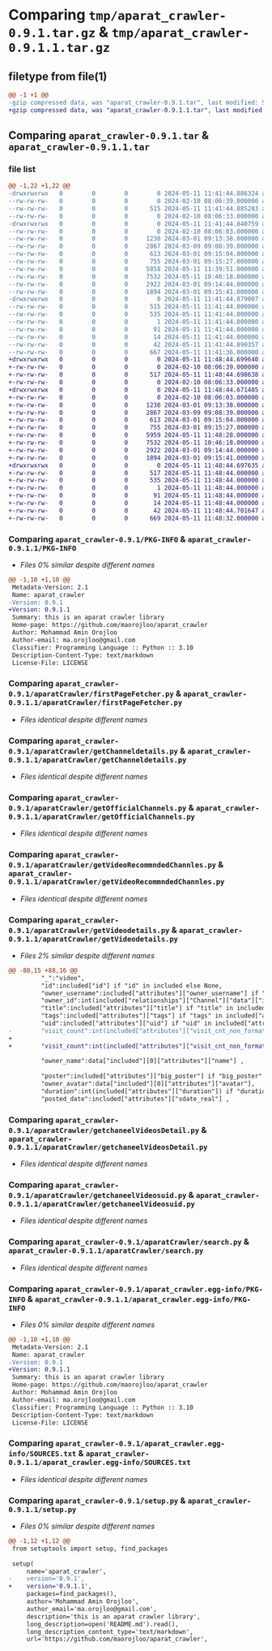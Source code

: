 # Comparing `tmp/aparat_crawler-0.9.1.tar.gz` & `tmp/aparat_crawler-0.9.1.1.tar.gz`

## filetype from file(1)

```diff
@@ -1 +1 @@
-gzip compressed data, was "aparat_crawler-0.9.1.tar", last modified: Sat May 11 11:41:44 2024, max compression
+gzip compressed data, was "aparat_crawler-0.9.1.1.tar", last modified: Sat May 11 11:48:44 2024, max compression
```

## Comparing `aparat_crawler-0.9.1.tar` & `aparat_crawler-0.9.1.1.tar`

### file list

```diff
@@ -1,22 +1,22 @@
-drwxrwxrwx   0        0        0        0 2024-05-11 11:41:44.886324 aparat_crawler-0.9.1/
--rw-rw-rw-   0        0        0        0 2024-02-10 08:06:39.000000 aparat_crawler-0.9.1/LICENSE
--rw-rw-rw-   0        0        0      515 2024-05-11 11:41:44.885283 aparat_crawler-0.9.1/PKG-INFO
--rw-rw-rw-   0        0        0        0 2024-02-10 08:06:33.000000 aparat_crawler-0.9.1/README.md
-drwxrwxrwx   0        0        0        0 2024-05-11 11:41:44.840759 aparat_crawler-0.9.1/aparatCrawler/
--rw-rw-rw-   0        0        0        0 2024-02-10 08:06:03.000000 aparat_crawler-0.9.1/aparatCrawler/__init__.py
--rw-rw-rw-   0        0        0     1230 2024-03-01 09:13:38.000000 aparat_crawler-0.9.1/aparatCrawler/firstPageFetcher.py
--rw-rw-rw-   0        0        0     2867 2024-03-09 09:08:39.000000 aparat_crawler-0.9.1/aparatCrawler/getChanneldetails.py
--rw-rw-rw-   0        0        0      613 2024-03-01 09:15:04.000000 aparat_crawler-0.9.1/aparatCrawler/getOfficialChannels.py
--rw-rw-rw-   0        0        0      755 2024-03-01 09:15:27.000000 aparat_crawler-0.9.1/aparatCrawler/getVideoRecommndedChannles.py
--rw-rw-rw-   0        0        0     5858 2024-05-11 11:39:51.000000 aparat_crawler-0.9.1/aparatCrawler/getVideodetails.py
--rw-rw-rw-   0        0        0     7532 2024-05-11 10:46:18.000000 aparat_crawler-0.9.1/aparatCrawler/getchaneelVideosDetail.py
--rw-rw-rw-   0        0        0     2922 2024-03-01 09:14:44.000000 aparat_crawler-0.9.1/aparatCrawler/getchaneelVideosuid.py
--rw-rw-rw-   0        0        0     1894 2024-03-01 09:15:41.000000 aparat_crawler-0.9.1/aparatCrawler/search.py
-drwxrwxrwx   0        0        0        0 2024-05-11 11:41:44.879007 aparat_crawler-0.9.1/aparat_crawler.egg-info/
--rw-rw-rw-   0        0        0      515 2024-05-11 11:41:44.000000 aparat_crawler-0.9.1/aparat_crawler.egg-info/PKG-INFO
--rw-rw-rw-   0        0        0      535 2024-05-11 11:41:44.000000 aparat_crawler-0.9.1/aparat_crawler.egg-info/SOURCES.txt
--rw-rw-rw-   0        0        0        1 2024-05-11 11:41:44.000000 aparat_crawler-0.9.1/aparat_crawler.egg-info/dependency_links.txt
--rw-rw-rw-   0        0        0       91 2024-05-11 11:41:44.000000 aparat_crawler-0.9.1/aparat_crawler.egg-info/requires.txt
--rw-rw-rw-   0        0        0       14 2024-05-11 11:41:44.000000 aparat_crawler-0.9.1/aparat_crawler.egg-info/top_level.txt
--rw-rw-rw-   0        0        0       42 2024-05-11 11:41:44.890357 aparat_crawler-0.9.1/setup.cfg
--rw-rw-rw-   0        0        0      667 2024-05-11 11:41:36.000000 aparat_crawler-0.9.1/setup.py
+drwxrwxrwx   0        0        0        0 2024-05-11 11:48:44.699640 aparat_crawler-0.9.1.1/
+-rw-rw-rw-   0        0        0        0 2024-02-10 08:06:39.000000 aparat_crawler-0.9.1.1/LICENSE
+-rw-rw-rw-   0        0        0      517 2024-05-11 11:48:44.698638 aparat_crawler-0.9.1.1/PKG-INFO
+-rw-rw-rw-   0        0        0        0 2024-02-10 08:06:33.000000 aparat_crawler-0.9.1.1/README.md
+drwxrwxrwx   0        0        0        0 2024-05-11 11:48:44.671485 aparat_crawler-0.9.1.1/aparatCrawler/
+-rw-rw-rw-   0        0        0        0 2024-02-10 08:06:03.000000 aparat_crawler-0.9.1.1/aparatCrawler/__init__.py
+-rw-rw-rw-   0        0        0     1230 2024-03-01 09:13:38.000000 aparat_crawler-0.9.1.1/aparatCrawler/firstPageFetcher.py
+-rw-rw-rw-   0        0        0     2867 2024-03-09 09:08:39.000000 aparat_crawler-0.9.1.1/aparatCrawler/getChanneldetails.py
+-rw-rw-rw-   0        0        0      613 2024-03-01 09:15:04.000000 aparat_crawler-0.9.1.1/aparatCrawler/getOfficialChannels.py
+-rw-rw-rw-   0        0        0      755 2024-03-01 09:15:27.000000 aparat_crawler-0.9.1.1/aparatCrawler/getVideoRecommndedChannles.py
+-rw-rw-rw-   0        0        0     5959 2024-05-11 11:48:28.000000 aparat_crawler-0.9.1.1/aparatCrawler/getVideodetails.py
+-rw-rw-rw-   0        0        0     7532 2024-05-11 10:46:18.000000 aparat_crawler-0.9.1.1/aparatCrawler/getchaneelVideosDetail.py
+-rw-rw-rw-   0        0        0     2922 2024-03-01 09:14:44.000000 aparat_crawler-0.9.1.1/aparatCrawler/getchaneelVideosuid.py
+-rw-rw-rw-   0        0        0     1894 2024-03-01 09:15:41.000000 aparat_crawler-0.9.1.1/aparatCrawler/search.py
+drwxrwxrwx   0        0        0        0 2024-05-11 11:48:44.697635 aparat_crawler-0.9.1.1/aparat_crawler.egg-info/
+-rw-rw-rw-   0        0        0      517 2024-05-11 11:48:44.000000 aparat_crawler-0.9.1.1/aparat_crawler.egg-info/PKG-INFO
+-rw-rw-rw-   0        0        0      535 2024-05-11 11:48:44.000000 aparat_crawler-0.9.1.1/aparat_crawler.egg-info/SOURCES.txt
+-rw-rw-rw-   0        0        0        1 2024-05-11 11:48:44.000000 aparat_crawler-0.9.1.1/aparat_crawler.egg-info/dependency_links.txt
+-rw-rw-rw-   0        0        0       91 2024-05-11 11:48:44.000000 aparat_crawler-0.9.1.1/aparat_crawler.egg-info/requires.txt
+-rw-rw-rw-   0        0        0       14 2024-05-11 11:48:44.000000 aparat_crawler-0.9.1.1/aparat_crawler.egg-info/top_level.txt
+-rw-rw-rw-   0        0        0       42 2024-05-11 11:48:44.701647 aparat_crawler-0.9.1.1/setup.cfg
+-rw-rw-rw-   0        0        0      669 2024-05-11 11:48:32.000000 aparat_crawler-0.9.1.1/setup.py
```

### Comparing `aparat_crawler-0.9.1/PKG-INFO` & `aparat_crawler-0.9.1.1/PKG-INFO`

 * *Files 0% similar despite different names*

```diff
@@ -1,10 +1,10 @@
 Metadata-Version: 2.1
 Name: aparat_crawler
-Version: 0.9.1
+Version: 0.9.1.1
 Summary: this is an aparat crawler library
 Home-page: https://github.com/maorojloo/aparat_crawler
 Author: Mohammad Amin Orojloo
 Author-email: ma.orojloo@gmail.com
 Classifier: Programming Language :: Python :: 3.10
 Description-Content-Type: text/markdown
 License-File: LICENSE
```

### Comparing `aparat_crawler-0.9.1/aparatCrawler/firstPageFetcher.py` & `aparat_crawler-0.9.1.1/aparatCrawler/firstPageFetcher.py`

 * *Files identical despite different names*

### Comparing `aparat_crawler-0.9.1/aparatCrawler/getChanneldetails.py` & `aparat_crawler-0.9.1.1/aparatCrawler/getChanneldetails.py`

 * *Files identical despite different names*

### Comparing `aparat_crawler-0.9.1/aparatCrawler/getOfficialChannels.py` & `aparat_crawler-0.9.1.1/aparatCrawler/getOfficialChannels.py`

 * *Files identical despite different names*

### Comparing `aparat_crawler-0.9.1/aparatCrawler/getVideoRecommndedChannles.py` & `aparat_crawler-0.9.1.1/aparatCrawler/getVideoRecommndedChannles.py`

 * *Files identical despite different names*

### Comparing `aparat_crawler-0.9.1/aparatCrawler/getVideodetails.py` & `aparat_crawler-0.9.1.1/aparatCrawler/getVideodetails.py`

 * *Files 2% similar despite different names*

```diff
@@ -88,15 +88,16 @@
         "_":"video",
         "id":included["id"] if "id" in included else None,
         "owner_username":included["attributes"]["owner_username"] if "owner_username" in included["attributes"] else None,
         "owner_id":int(included["relationships"]["Channel"]["data"]["id"]) ,
         "title":included["attributes"]["title"] if "title" in included["attributes"] else None,
         "tags":included["attributes"]["tags"] if "tags" in included["attributes"] else None,
         "uid":included["attributes"]["uid"] if "uid" in included["attributes"] else None,
-        "visit_count":int(included["attributes"]["visit_cnt_non_formatted"]),
+
+        "visit_count":int(included["attributes"]["visit_cnt_non_formatted"]) if "visit_cnt_non_formatted" in included["attributes"] else included["attributes"]["visit_cnt_int"],
         
         "owner_name":data["included"][0]["attributes"]["name"] ,
         
         "poster":included["attributes"]["big_poster"] if "big_poster" in included["attributes"] else None,
         "owner_avatar":data["included"][0]["attributes"]["avatar"],
         "duration":int(included["attributes"]["duration"]) if "duration" in included["attributes"] else 0,
         "posted_date":included["attributes"]["sdate_real"] ,
```

### Comparing `aparat_crawler-0.9.1/aparatCrawler/getchaneelVideosDetail.py` & `aparat_crawler-0.9.1.1/aparatCrawler/getchaneelVideosDetail.py`

 * *Files identical despite different names*

### Comparing `aparat_crawler-0.9.1/aparatCrawler/getchaneelVideosuid.py` & `aparat_crawler-0.9.1.1/aparatCrawler/getchaneelVideosuid.py`

 * *Files identical despite different names*

### Comparing `aparat_crawler-0.9.1/aparatCrawler/search.py` & `aparat_crawler-0.9.1.1/aparatCrawler/search.py`

 * *Files identical despite different names*

### Comparing `aparat_crawler-0.9.1/aparat_crawler.egg-info/PKG-INFO` & `aparat_crawler-0.9.1.1/aparat_crawler.egg-info/PKG-INFO`

 * *Files 0% similar despite different names*

```diff
@@ -1,10 +1,10 @@
 Metadata-Version: 2.1
 Name: aparat_crawler
-Version: 0.9.1
+Version: 0.9.1.1
 Summary: this is an aparat crawler library
 Home-page: https://github.com/maorojloo/aparat_crawler
 Author: Mohammad Amin Orojloo
 Author-email: ma.orojloo@gmail.com
 Classifier: Programming Language :: Python :: 3.10
 Description-Content-Type: text/markdown
 License-File: LICENSE
```

### Comparing `aparat_crawler-0.9.1/aparat_crawler.egg-info/SOURCES.txt` & `aparat_crawler-0.9.1.1/aparat_crawler.egg-info/SOURCES.txt`

 * *Files identical despite different names*

### Comparing `aparat_crawler-0.9.1/setup.py` & `aparat_crawler-0.9.1.1/setup.py`

 * *Files 0% similar despite different names*

```diff
@@ -1,12 +1,12 @@
 from setuptools import setup, find_packages
 
 setup(
     name='aparat_crawler',
-    version='0.9.1',
+    version='0.9.1.1',
     packages=find_packages(),
     author='Mohammad Amin Orojloo',
     author_email='ma.orojloo@gmail.com',
     description='this is an aparat crawler library',
     long_description=open('README.md').read(),
     long_description_content_type='text/markdown',
     url='https://github.com/maorojloo/aparat_crawler',
```

